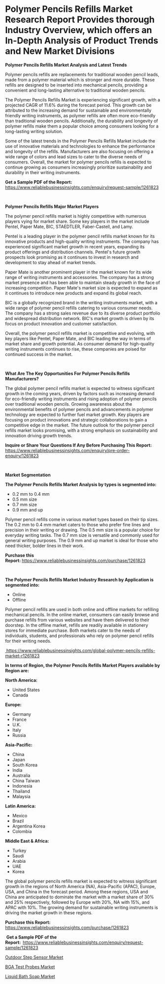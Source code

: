 <p><h1>Polymer Pencils Refills Market Research Report Provides thorough Industry Overview, which offers an In-Depth Analysis of Product Trends and New Market Divisions</h1></p><p><strong>Polymer Pencils Refills Market Analysis and Latest Trends</strong></p>
<p><p>Polymer pencils refills are replacements for traditional wooden pencil leads, made from a polymer material which is stronger and more durable. These refills are designed to be inserted into mechanical pencils, providing a convenient and long-lasting alternative to traditional wooden pencils.</p><p>The Polymer Pencils Refills Market is experiencing significant growth, with a projected CAGR of 11.6% during the forecast period. This growth can be attributed to the increasing demand for sustainable and environmentally friendly writing instruments, as polymer refills are often more eco-friendly than traditional wooden pencils. Additionally, the durability and longevity of polymer refills make them a popular choice among consumers looking for a long-lasting writing solution.</p><p>Some of the latest trends in the Polymer Pencils Refills Market include the use of innovative materials and technologies to enhance the performance and longevity of the refills. Manufacturers are also focusing on offering a wide range of colors and lead sizes to cater to the diverse needs of consumers. Overall, the market for polymer pencils refills is expected to continue growing as consumers increasingly prioritize sustainability and durability in their writing instruments.</p></p>
<p><strong>Get a Sample PDF of the Report:&nbsp;</strong> <a href="https://www.reliablebusinessinsights.com/enquiry/request-sample/1261823">https://www.reliablebusinessinsights.com/enquiry/request-sample/1261823</a></p>
<p>&nbsp;</p>
<p><strong>Polymer Pencils Refills Major Market Players</strong></p>
<p><p>The polymer pencil refills market is highly competitive with numerous players vying for market share. Some key players in the market include Pentel, Paper Mate, BIC, STAEDTLER, Faber-Castell, and Lamy.</p><p>Pentel is a leading player in the polymer pencil refills market known for its innovative products and high-quality writing instruments. The company has experienced significant market growth in recent years, expanding its product offerings and distribution channels. Pentel's future growth prospects look promising as it continues to invest in research and development to stay ahead of market trends.</p><p>Paper Mate is another prominent player in the market known for its wide range of writing instruments and accessories. The company has a strong market presence and has been able to maintain steady growth in the face of increasing competition. Paper Mate's market size is expected to expand as it continues to introduce new products and expand its global reach.</p><p>BIC is a globally recognized brand in the writing instruments market, with a wide range of polymer pencil refills catering to various consumer needs. The company has a strong sales revenue due to its diverse product portfolio and widespread distribution network. BIC's market growth is driven by its focus on product innovation and customer satisfaction.</p><p>Overall, the polymer pencil refills market is competitive and evolving, with key players like Pentel, Paper Mate, and BIC leading the way in terms of market share and growth potential. As consumer demand for high-quality writing instruments continues to rise, these companies are poised for continued success in the market.</p></p>
<p>&nbsp;</p>
<p><strong>What Are The Key Opportunities For Polymer Pencils Refills Manufacturers?</strong></p>
<p><p>The global polymer pencil refills market is expected to witness significant growth in the coming years, driven by factors such as increasing demand for eco-friendly writing instruments and rising adoption of polymer pencils over traditional wooden pencils. Growing awareness about the environmental benefits of polymer pencils and advancements in polymer technology are expected to further fuel market growth. Key players are focusing on product innovations and strategic collaborations to gain a competitive edge in the market. The future outlook for the polymer pencil refills market looks promising, with a strong emphasis on sustainability and innovation driving growth trends.</p></p>
<p><strong>Inquire or Share Your Questions If Any Before Purchasing This Report:</strong> <a href="https://www.reliablebusinessinsights.com/enquiry/pre-order-enquiry/1261823">https://www.reliablebusinessinsights.com/enquiry/pre-order-enquiry/1261823</a></p>
<p>&nbsp;</p>
<p><strong>Market Segmentation</strong></p>
<p><strong>The Polymer Pencils Refills Market Analysis by types is segmented into:</strong></p>
<p><ul><li>0.2 mm to 0.4 mm</li><li>0.5 mm size</li><li>0.7 mm size</li><li>0.9 mm and up</li></ul></p>
<p><p>Polymer pencil refills come in various market types based on their tip sizes. The 0.2 mm to 0.4 mm market caters to those who prefer fine lines and precision in their writing or drawing. The 0.5 mm size is a popular choice for everyday writing tasks. The 0.7 mm size is versatile and commonly used for general writing purposes. The 0.9 mm and up market is ideal for those who need thicker, bolder lines in their work.</p></p>
<p><strong>Purchase this Report:&nbsp;</strong><a href="https://www.reliablebusinessinsights.com/purchase/1261823">https://www.reliablebusinessinsights.com/purchase/1261823</a></p>
<p>&nbsp;</p>
<p><strong>The Polymer Pencils Refills Market Industry Research by Application is segmented into:</strong></p>
<p><ul><li>Online</li><li>Offline</li></ul></p>
<p><p>Polymer pencil refills are used in both online and offline markets for refilling mechanical pencils. In the online market, consumers can easily browse and purchase refills from various websites and have them delivered to their doorstep. In the offline market, refills are readily available in stationery stores for immediate purchase. Both markets cater to the needs of individuals, students, and professionals who rely on polymer pencil refills for their writing needs.</p></p>
<p><a href="https://www.reliablebusinessinsights.com/global-polymer-pencils-refills-market-r1261823">&nbsp;https://www.reliablebusinessinsights.com/global-polymer-pencils-refills-market-r1261823</a></p>
<p><strong>In terms of Region, the Polymer Pencils Refills Market Players available by Region are:</strong></p>
<p>
    <p> <strong> North America: </strong>
        <ul>
            <li>United States</li>
            <li>Canada</li>
        </ul>
        </p> 
    <p> <strong> Europe: </strong>
        <ul>
            <li>Germany</li>
            <li>France</li>
            <li>U.K.</li>
            <li>Italy</li>
            <li>Russia</li>
        </ul>
        </p> 
    <p> <strong> Asia-Pacific: </strong>
        <ul>
            <li>China</li>
            <li>Japan</li>
            <li>South Korea</li>
            <li>India</li>
            <li>Australia</li>
            <li>China Taiwan</li>
            <li>Indonesia</li>
            <li>Thailand</li>
            <li>Malaysia</li>
        </ul>
        </p> 
    <p> <strong> Latin America: </strong>
        <ul>
            <li>Mexico</li>
            <li>Brazil</li>
            <li>Argentina Korea</li>
            <li>Colombia</li>
        </ul>
        </p> 
    <p> <strong> Middle East & Africa: </strong>
        <ul>
            <li>Turkey</li>
            <li>Saudi</li>
            <li>Arabia</li>
            <li>UAE</li>
            <li>Korea</li>
        </ul>
    </p>
    </p>
<p><p>The global polymer pencils refills market is expected to witness significant growth in the regions of North America (NA), Asia-Pacific (APAC), Europe, USA, and China in the forecast period. Among these regions, USA and China are anticipated to dominate the market with a market share of 30% and 25% respectively, followed by Europe with 20%, NA with 15%, and APAC with 10%. The growing demand for sustainable writing instruments is driving the market growth in these regions.</p></p>
<p><strong>Purchase this Report: </strong><a href="https://www.reliablebusinessinsights.com/purchase/1261823">https://www.reliablebusinessinsights.com/purchase/1261823</a></p>
<p>&nbsp;<strong>Get a Sample PDF of the Report:&nbsp;&nbsp;</strong><a href="https://www.reliablebusinessinsights.com/enquiry/request-sample/1261823">https://www.reliablebusinessinsights.com/enquiry/request-sample/1261823</a></p>
<p><strong></strong></p>
<p><p><a href="https://medium.com/@scottroberts2661/global-outdoor-step-sensor-market-sector-types-applications-market-player-strategies-regional-a941a16d11f6">Outdoor Step Sensor Market</a></p><p><a href="https://medium.com/@eltaoberts/bga-test-probes-market-trends-and-analysis-opportunities-and-challenges-for-future-growth-2024-791a6e33fcb5">BGA Test Probes Market</a></p><p><a href="https://github.com/dx0328/Market-Research-Report-List-3/blob/main/liquid-bath-soap-market.md">Liquid Bath Soap Market</a></p></p>